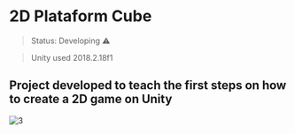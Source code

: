 # 2D Plataform Cube

> Status: Developing ⚠️

> Unity used 2018.2.18f1

## Project developed to teach the first steps on how to create a 2D game on Unity

![3](https://user-images.githubusercontent.com/79748858/111015435-7b74ae00-8387-11eb-84a6-3e27d3346d4a.png)

